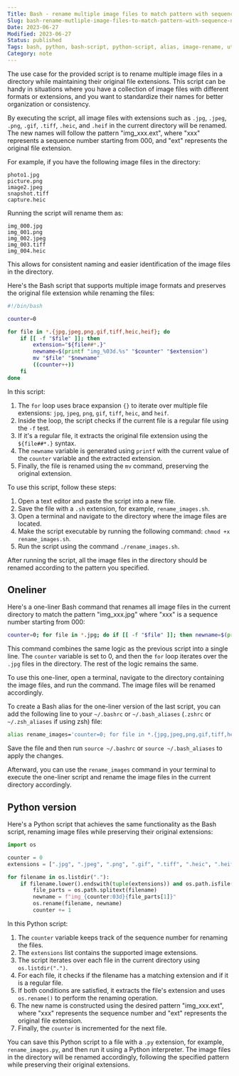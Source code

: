 ```yaml
---
Title: Bash - rename multiple image files to match pattern with sequence number
Slug: bash-rename-mutliple-image-files-to-match-pattern-with-sequence-number
Date: 2023-06-27
Modified: 2023-06-27
Status: published
Tags: bash, python, bash-script, python-script, alias, image-rename, utility script
Category: note
---
```


The use case for the provided script is to rename multiple image files in a directory while maintaining their original file extensions. This script can be handy in situations where you have a collection of image files with different formats or extensions, and you want to standardize their names for better organization or consistency.

By executing the script, all image files with extensions such as `.jpg`, `.jpeg`, `.png`, `.gif`, `.tiff`, `.heic`, and `.heif` in the current directory will be renamed. The new names will follow the pattern "img_xxx.ext", where "xxx" represents a sequence number starting from 000, and "ext" represents the original file extension.

For example, if you have the following image files in the directory:

```
photo1.jpg
picture.png
image2.jpeg
snapshot.tiff
capture.heic
```

Running the script will rename them as:

```
img_000.jpg
img_001.png
img_002.jpeg
img_003.tiff
img_004.heic
```

This allows for consistent naming and easier identification of the image files in the directory.

Here's the Bash script that supports multiple image formats and preserves the original file extension while renaming the files:

```bash
#!/bin/bash

counter=0

for file in *.{jpg,jpeg,png,gif,tiff,heic,heif}; do
    if [[ -f "$file" ]]; then
        extension="${file##*.}"
        newname=$(printf "img_%03d.%s" "$counter" "$extension")
        mv "$file" "$newname"
        ((counter++))
    fi
done
```

In this script:

1. The `for` loop uses brace expansion `{}` to iterate over multiple file extensions: `jpg`, `jpeg`, `png`, `gif`, `tiff`, `heic`, and `heif`.
2. Inside the loop, the script checks if the current file is a regular file using the `-f` test.
3. If it's a regular file, it extracts the original file extension using the `${file##*.}` syntax.
4. The `newname` variable is generated using `printf` with the current value of the `counter` variable and the extracted extension.
5. Finally, the file is renamed using the `mv` command, preserving the original extension.

To use this script, follow these steps:

1. Open a text editor and paste the script into a new file.
2. Save the file with a `.sh` extension, for example, `rename_images.sh`.
3. Open a terminal and navigate to the directory where the image files are located.
4. Make the script executable by running the following command: `chmod +x rename_images.sh`.
5. Run the script using the command `./rename_images.sh`.

After running the script, all the image files in the directory should be renamed according to the pattern you specified.

## Oneliner
Here's a one-liner Bash command that renames all image files in the current directory to match the pattern "img_xxx.jpg" where "xxx" is a sequence number starting from 000:

```bash
counter=0; for file in *.jpg; do if [[ -f "$file" ]]; then newname=$(printf "img_%03d.jpg" "$counter"); mv "$file" "$newname"; ((counter++)); fi; done
```

This command combines the same logic as the previous script into a single line. The `counter` variable is set to 0, and then the `for` loop iterates over the `.jpg` files in the directory. The rest of the logic remains the same.

To use this one-liner, open a terminal, navigate to the directory containing the image files, and run the command. The image files will be renamed accordingly.

To create a Bash alias for the one-liner version of the last script, you can add the following line to your `~/.bashrc` or `~/.bash_aliases` (`.zshrc` or `~/.zsh_aliases` if using zsh) file:

```bash
alias rename_images='counter=0; for file in *.{jpg,jpeg,png,gif,tiff,heic,heif}; do if [[ -f "$file" ]]; then extension="${file##*.}"; newname=$(printf "img_%03d.%s" "$counter" "$extension"); mv "$file" "$newname"; ((counter++)); fi; done'
```

Save the file and then run `source ~/.bashrc` or `source ~/.bash_aliases` to apply the changes.

Afterward, you can use the `rename_images` command in your terminal to execute the one-liner script and rename the image files in the current directory accordingly.

## Python version
Here's a Python script that achieves the same functionality as the Bash script, renaming image files while preserving their original extensions:

```python
import os

counter = 0
extensions = [".jpg", ".jpeg", ".png", ".gif", ".tiff", ".heic", ".heif"]

for filename in os.listdir("."):
    if filename.lower().endswith(tuple(extensions)) and os.path.isfile(filename):
        file_parts = os.path.splitext(filename)
        newname = f"img_{counter:03d}{file_parts[1]}"
        os.rename(filename, newname)
        counter += 1
```

In this Python script:

1. The `counter` variable keeps track of the sequence number for renaming the files.
2. The `extensions` list contains the supported image extensions.
3. The script iterates over each file in the current directory using `os.listdir(".")`.
4. For each file, it checks if the filename has a matching extension and if it is a regular file.
5. If both conditions are satisfied, it extracts the file's extension and uses `os.rename()` to perform the renaming operation.
6. The new name is constructed using the desired pattern "img_xxx.ext", where "xxx" represents the sequence number and "ext" represents the original file extension.
7. Finally, the `counter` is incremented for the next file.

You can save this Python script to a file with a `.py` extension, for example, `rename_images.py`, and then run it using a Python interpreter. The image files in the directory will be renamed accordingly, following the specified pattern while preserving their original extensions.